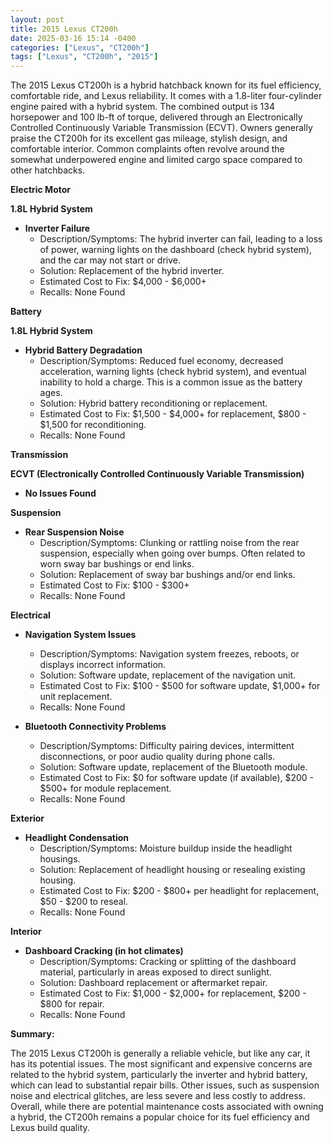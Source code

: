 ```yaml
---
layout: post
title: 2015 Lexus CT200h
date: 2025-03-16 15:14 -0400
categories: ["Lexus", "CT200h"]
tags: ["Lexus", "CT200h", "2015"]
---
```

The 2015 Lexus CT200h is a hybrid hatchback known for its fuel efficiency, comfortable ride, and Lexus reliability. It comes with a 1.8-liter four-cylinder engine paired with a hybrid system. The combined output is 134 horsepower and 100 lb-ft of torque, delivered through an Electronically Controlled Continuously Variable Transmission (ECVT). Owners generally praise the CT200h for its excellent gas mileage, stylish design, and comfortable interior. Common complaints often revolve around the somewhat underpowered engine and limited cargo space compared to other hatchbacks.

**Electric Motor**

**1.8L Hybrid System**

*   **Inverter Failure**
    *   Description/Symptoms: The hybrid inverter can fail, leading to a loss of power, warning lights on the dashboard (check hybrid system), and the car may not start or drive.
    *   Solution: Replacement of the hybrid inverter.
    *   Estimated Cost to Fix: $4,000 - $6,000+
    *   Recalls: None Found

**Battery**

**1.8L Hybrid System**

*   **Hybrid Battery Degradation**
    *   Description/Symptoms: Reduced fuel economy, decreased acceleration, warning lights (check hybrid system), and eventual inability to hold a charge. This is a common issue as the battery ages.
    *   Solution: Hybrid battery reconditioning or replacement.
    *   Estimated Cost to Fix: $1,500 - $4,000+ for replacement, $800 - $1,500 for reconditioning.
    *   Recalls: None Found

**Transmission**

**ECVT (Electronically Controlled Continuously Variable Transmission)**

*   **No Issues Found**

**Suspension**

*   **Rear Suspension Noise**
    *   Description/Symptoms: Clunking or rattling noise from the rear suspension, especially when going over bumps. Often related to worn sway bar bushings or end links.
    *   Solution: Replacement of sway bar bushings and/or end links.
    *   Estimated Cost to Fix: $100 - $300+
    *   Recalls: None Found

**Electrical**

*   **Navigation System Issues**
    *   Description/Symptoms: Navigation system freezes, reboots, or displays incorrect information.
    *   Solution: Software update, replacement of the navigation unit.
    *   Estimated Cost to Fix: $100 - $500 for software update, $1,000+ for unit replacement.
    *   Recalls: None Found

*   **Bluetooth Connectivity Problems**
    *   Description/Symptoms: Difficulty pairing devices, intermittent disconnections, or poor audio quality during phone calls.
    *   Solution: Software update, replacement of the Bluetooth module.
    *   Estimated Cost to Fix: $0 for software update (if available), $200 - $500+ for module replacement.
    *   Recalls: None Found

**Exterior**

*   **Headlight Condensation**
    *   Description/Symptoms: Moisture buildup inside the headlight housings.
    *   Solution: Replacement of headlight housing or resealing existing housing.
    *   Estimated Cost to Fix: $200 - $800+ per headlight for replacement, $50 - $200 to reseal.
    *   Recalls: None Found

**Interior**

*   **Dashboard Cracking (in hot climates)**
    *   Description/Symptoms: Cracking or splitting of the dashboard material, particularly in areas exposed to direct sunlight.
    *   Solution: Dashboard replacement or aftermarket repair.
    *   Estimated Cost to Fix: $1,000 - $2,000+ for replacement, $200 - $800 for repair.
    *   Recalls: None Found

**Summary:**

The 2015 Lexus CT200h is generally a reliable vehicle, but like any car, it has its potential issues. The most significant and expensive concerns are related to the hybrid system, particularly the inverter and hybrid battery, which can lead to substantial repair bills. Other issues, such as suspension noise and electrical glitches, are less severe and less costly to address. Overall, while there are potential maintenance costs associated with owning a hybrid, the CT200h remains a popular choice for its fuel efficiency and Lexus build quality.


